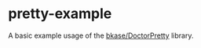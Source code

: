 # pretty-example

A basic example usage of the [bkase/DoctorPretty][gh] library.

[gh]: https://github.com/bkase/DoctorPretty 

